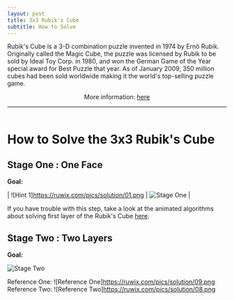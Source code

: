 ```yaml
---
layout: post
title: 3x3 Rubik's Cube
subtitle: How to Solve
---
```


<div style="border-bottom:1px solid black">
<p>
Rubik's Cube is a 3-D combination puzzle invented in 1974 by Ernő Rubik. Originally called the Magic Cube, the puzzle was licensed by Rubik to be sold by Ideal Toy Corp. in 1980, and won the German Game of the Year special award for Best Puzzle that year. As of January 2009, 350 million cubes had been sold worldwide making it the world's top-selling puzzle game.
</p>
<p style="text-align:center"> More information: <a href="http://simplyadvanced.net/blog/cheat-sheet-for-windows-command-prompt/">here</a></p>

</div>
<br>

# How to Solve the 3x3 Rubik's Cube

## Stage One : One Face

__Goal:__

| ![Hint 1]https://ruwix.com/pics/solution/01.png | ![Stage One](https://ruwix.com/pics/solution/03.png) | 

If you have trouble with this step, take a look at the animated algorithms about solving first layer of the Rubik's Cube [here](
https://ruwix.com/the-rubiks-cube/how-to-solve-the-rubiks-cube-beginners-method/step-1-first-layer-edges/).


## Stage Two : Two Layers

__Goal:__

![Stage Two](https://ruwix.com/pics/solution/07.png)

Reference One:
![Reference One]https://ruwix.com/pics/solution/09.png
Reference Two:
![Reference Two]https://ruwix.com/pics/solution/08.png

